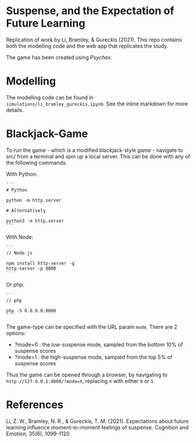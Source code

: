 # Suspense, and the Expectation of Future Learning

Replication of work by Li, Bramley, & Gureckis (2021). This repo contains both the modelling code and the web app that replicates the study.

The game has been created using *Psychex*.

# Modelling

The modelling code can be found in `simulations/li_bramley_gureckis.ipynb`. See the inline markdown for more details.

# Blackjack-Game

To run the game - which is a modified blackjack-style game - navigate to src/ from a terminal and spin up a local server. This can be done with any of the following commands:

With Python:

    ```
    # Python

    python -m http.server

    # Alternatively

    python3 -m http.server
    ```

With Node:

    ```
    // Node.js

    npm install http-server -g
    http-server -p 8000
    ```

Or php:

    ```
    // php

    php -S 0.0.0.0:8000
    ```

The game-type can be specified with the URL param `mode`. There are 2 options:
- ?mode=0 : the low-suspense mode, sampled from the bottom 10% of suspense scores
- ?mode=1 : the high-suspense mode, sampled from the top 5% of suspense scores

Thus the game can be opened through a browser, by navigating to `http://127.0.0.1:8000/?mode=X`, replacing `X` with either `0` or `1`.

# References

Li, Z. W., Bramley, N. R., & Gureckis, T. M. (2021). Expectations about future learning influence moment-to-moment feelings of suspense. Cognition and Emotion, 35(6), 1099-1120.